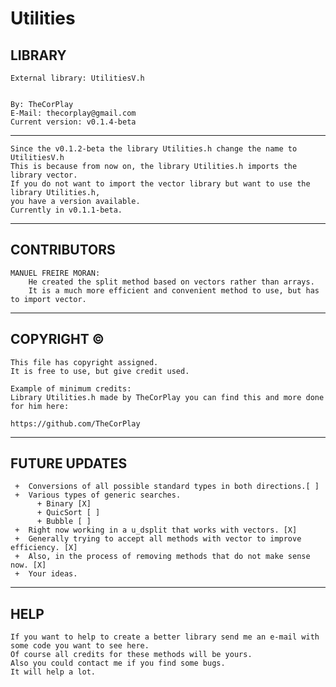 # Utilities

  
## LIBRARY

 	External library: UtilitiesV.h

 
 	By: TheCorPlay
 	E-Mail: thecorplay@gmail.com
 	Current version: v0.1.4-beta
***
	
	Since the v0.1.2-beta the library Utilities.h change the name to UtilitiesV.h
	This is because from now on, the library Utilities.h imports the library vector.
	If you do not want to import the vector library but want to use the library Utilities.h,
	you have a version available.
	Currently in v0.1.1-beta.
***
	
## CONTRIBUTORS

	MANUEL FREIRE MORAN:
		He created the split method based on vectors rather than arrays.
		It is a much more efficient and convenient method to use, but has to import vector.
***
 	
## COPYRIGHT ©
 
 	This file has copyright assigned.
 	It is free to use, but give credit used.
  	
 	Example of minimum credits:
 	Library Utilities.h made by TheCorPlay you can find this and more done for him here:
 
 	https://github.com/TheCorPlay
***
 	
## FUTURE UPDATES
 	
 	 +	Conversions of all possible standard types in both directions.[ ]
 	 +	Various types of generic searches.
 	      + Binary [X]
 	      + QuicSort [ ]
 	      + Bubble [ ]
	 +	Right now working in a u_dsplit that works with vectors. [X]
	 +	Generally trying to accept all methods with vector to improve efficiency. [X]
	 +	Also, in the process of removing methods that do not make sense now. [X]
 	 +	Your ideas.
***
  
## HELP
  
	If you want to help to create a better library send me an e-mail with some code you want to see here.
	Of course all credits for these methods will be yours.
	Also you could contact me if you find some bugs.
	It will help a lot.
